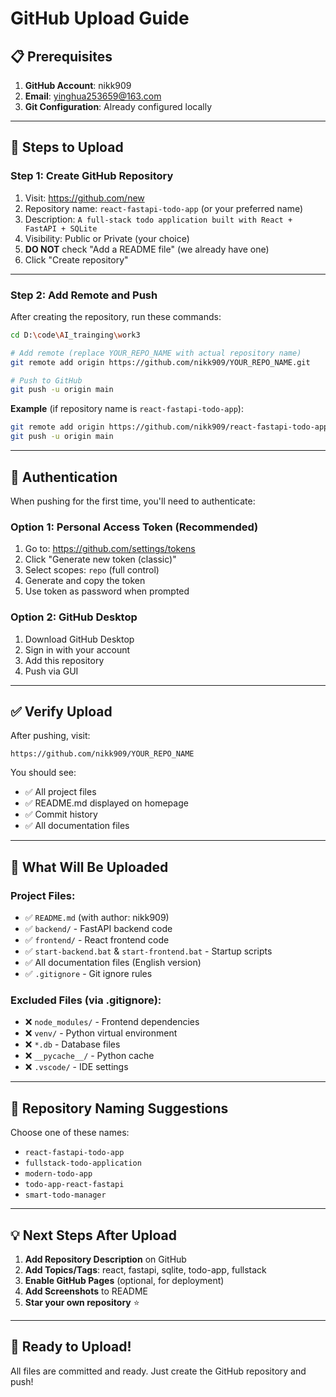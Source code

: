 # GitHub Upload Guide

## 📋 Prerequisites

1. **GitHub Account**: nikk909
2. **Email**: yinghua253659@163.com
3. **Git Configuration**: Already configured locally

---

## 🚀 Steps to Upload

### Step 1: Create GitHub Repository

1. Visit: https://github.com/new
2. Repository name: `react-fastapi-todo-app` (or your preferred name)
3. Description: `A full-stack todo application built with React + FastAPI + SQLite`
4. Visibility: Public or Private (your choice)
5. **DO NOT** check "Add a README file" (we already have one)
6. Click "Create repository"

---

### Step 2: Add Remote and Push

After creating the repository, run these commands:

```bash
cd D:\code\AI_trainging\work3

# Add remote (replace YOUR_REPO_NAME with actual repository name)
git remote add origin https://github.com/nikk909/YOUR_REPO_NAME.git

# Push to GitHub
git push -u origin main
```

**Example** (if repository name is `react-fastapi-todo-app`):
```bash
git remote add origin https://github.com/nikk909/react-fastapi-todo-app.git
git push -u origin main
```

---

## 🔑 Authentication

When pushing for the first time, you'll need to authenticate:

### Option 1: Personal Access Token (Recommended)
1. Go to: https://github.com/settings/tokens
2. Click "Generate new token (classic)"
3. Select scopes: `repo` (full control)
4. Generate and copy the token
5. Use token as password when prompted

### Option 2: GitHub Desktop
1. Download GitHub Desktop
2. Sign in with your account
3. Add this repository
4. Push via GUI

---

## ✅ Verify Upload

After pushing, visit:
```
https://github.com/nikk909/YOUR_REPO_NAME
```

You should see:
- ✅ All project files
- ✅ README.md displayed on homepage
- ✅ Commit history
- ✅ All documentation files

---

## 📝 What Will Be Uploaded

### Project Files:
- ✅ `README.md` (with author: nikk909)
- ✅ `backend/` - FastAPI backend code
- ✅ `frontend/` - React frontend code
- ✅ `start-backend.bat` & `start-frontend.bat` - Startup scripts
- ✅ All documentation files (English version)
- ✅ `.gitignore` - Git ignore rules

### Excluded Files (via .gitignore):
- ❌ `node_modules/` - Frontend dependencies
- ❌ `venv/` - Python virtual environment
- ❌ `*.db` - Database files
- ❌ `__pycache__/` - Python cache
- ❌ `.vscode/` - IDE settings

---

## 🎯 Repository Naming Suggestions

Choose one of these names:
- `react-fastapi-todo-app`
- `fullstack-todo-application`
- `modern-todo-app`
- `todo-app-react-fastapi`
- `smart-todo-manager`

---

## 💡 Next Steps After Upload

1. **Add Repository Description** on GitHub
2. **Add Topics/Tags**: react, fastapi, sqlite, todo-app, fullstack
3. **Enable GitHub Pages** (optional, for deployment)
4. **Add Screenshots** to README
5. **Star your own repository** ⭐

---

## 🎉 Ready to Upload!

All files are committed and ready. Just create the GitHub repository and push!

